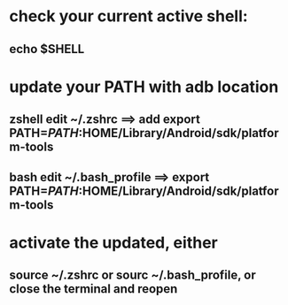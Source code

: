 # check your current active shell: 
## echo $SHELL

# update your PATH with adb location
## zshell edit ~/.zshrc  ==> add export PATH=$PATH:$HOME/Library/Android/sdk/platform-tools
## bash   edit ~/.bash_profile ==> export PATH=$PATH:$HOME/Library/Android/sdk/platform-tools

# activate the updated, either 
## source ~/.zshrc or sourc ~/.bash_profile, or close the terminal and reopen
